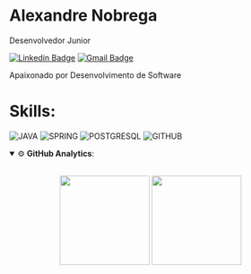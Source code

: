 # Alexandre Nobrega 

Desenvolvedor Junior

[![Linkedin Badge](https://img.shields.io/badge/LinkedIn-0077B5?style=for-the-badge&logo=linkedin&logoColor=white//www.linkedin.com/in/cunhadev/)](https://www.linkedin.com/in/alexandre-nobrega-b540988a) 
[![Gmail Badge](https://img.shields.io/badge/Gmail-D14836?style=for-the-badge&logo=gmail&logoColor=white&link=mailto:dev.mateuscunha@gmail.com)](mailto:alexandrenobrega777@gmail.com)

Apaixonado por Desenvolvimento de Software

# Skills:

![JAVA](https://img.shields.io/badge/Java-e00000?style=for-the-badge&logo=java&logoColor=white)
![SPRING](https://img.shields.io/badge/Spring-6DB33F?style=for-the-badge&logo=spring&logoColor=white)
![POSTGRESQL](https://img.shields.io/badge/PostgreSQL-316192?style=for-the-badge&logo=postgresql&logoColor=white)
![GITHUB](https://img.shields.io/badge/GitHub-100000?style=for-the-badge&logo=github&logoColor=white)

<details open>
    <summary>⚙ <b>GitHub Analytics</b>: </summary>
    <br>
    <p align="center">
        <img height="160em" src="https://github-readme-stats-eight-theta.vercel.app/api?username=AlexandreNobrega&show_icons=true&theme=tokyonight&include_all_commits=true&count_private=true"/>
        <img height="160em" src="https://github-readme-stats-eight-theta.vercel.app/api/top-langs/?username=AlexandreNobrega&layout=compact&langs_count=8&theme=tokyonight&include_all_commits=true&count_private=true"/>
    </p>
</details>
<br>

